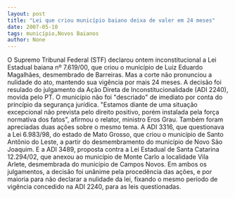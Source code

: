 ```yaml
---
layout: post
title: "Lei que criou município baiano deixa de valer em 24 meses"
date: 2007-05-10
tags: município,Novos Baianos
author: None
---
```

O Supremo Tribunal Federal (STF) declarou ontem inconstitucional a Lei Estadual baiana n&ordm; 7.619/00, que criou o munic&iacute;pio de Luiz Eduardo Magalh&atilde;es, desmembrado de Barreiras. Mas a corte n&atilde;o pronunciou a nulidade do ato, mantendo sua vig&ecirc;ncia por mais 24 meses.
A decis&atilde;o foi resulado do julgamento da A&ccedil;&atilde;o Direta de Inconstitucionalidade (ADI 2240), movida pelo PT. O munic&iacute;pio n&atilde;o foi &quot;descriado&quot; de imediato por conta do princ&iacute;pio da seguran&ccedil;a jur&iacute;dica. &quot;Estamos diante de uma situa&ccedil;&atilde;o excepcional n&atilde;o prevista pelo direito positivo, por&eacute;m instalada pela for&ccedil;a normativa dos fatos&quot;, afirmou o relator, ministro Eros Grau.
Tamb&eacute;m foram apreciadas duas a&ccedil;&otilde;es sobre o mesmo tema. A ADI 3316, que questionava a Lei 6.983/98, do estado de Mato Grosso, que criou o munic&iacute;pio de Santo Ant&ocirc;nio do Leste, a partir do desmembramento do munic&iacute;pio de Novo S&atilde;o Joaquim. E a ADI 3489, proposta contra a Lei Estadual de Santa Catarina 12.294/02, que anexou ao munic&iacute;pio de Monte Carlo a localidade Vila Arlete, desmembrada do munic&iacute;pio de Campos Novos. Em ambos os julgamentos, a decis&atilde;o foi un&acirc;nime pela proced&ecirc;ncia das a&ccedil;&otilde;es, e por maioria para n&atilde;o declarar a nulidade da lei, fixando o mesmo per&iacute;odo de vig&ecirc;ncia concedido na ADI 2240, para as leis questionadas. 
